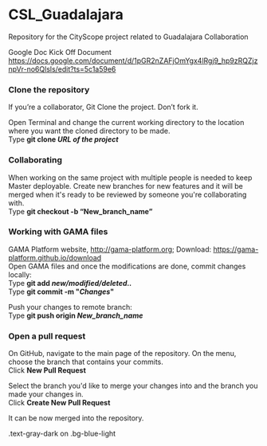 # CSL_Guadalajara
Repository for the CityScope project related to Guadalajara Collaboration

Google Doc Kick Off Document
https://docs.google.com/document/d/1pGR2nZAFjOmYgx4lRgj9_hp9zRQZjznpVr-no6Qlsls/edit?ts=5c1a59e6


### Clone the repository
If you’re a collaborator, Git Clone the project. Don’t fork it.

Open Terminal and change the current working directory to the location where you want the cloned directory to be made.
<br />
Type **git clone _URL of the project_**

### Collaborating
When working on the same project with multiple people is needed to keep Master deployable. Create new branches for new features and it will be merged when it's ready to be reviewed by someone you're collaborating with.
<br />Type  **git checkout -b “New_branch_name”**

### Working with GAMA files
GAMA Platform website, http://gama-platform.org; Download: https://gama-platform.github.io/download <br />
Open GAMA files and once the modifications are done, commit changes locally: <br />
Type **git add _new/modified/deleted.._**
<br />Type  **git commit -m "_Changes_"**

Push your changes to remote branch:
<br />Type  **git push origin _New_branch_name_**

### Open a pull request
On GitHub, navigate to the main page of the repository. On the menu, choose the branch that contains your commits.
<br />Click  **New Pull Request**

Select the branch you'd like to merge your changes into and the branch you made your changes in. 
<br /> Click **Create New Pull Request**

It can be now merged into the repository.



<div class="bg-blue-light mb-2">
  .text-gray-dark on .bg-blue-light
</div>




